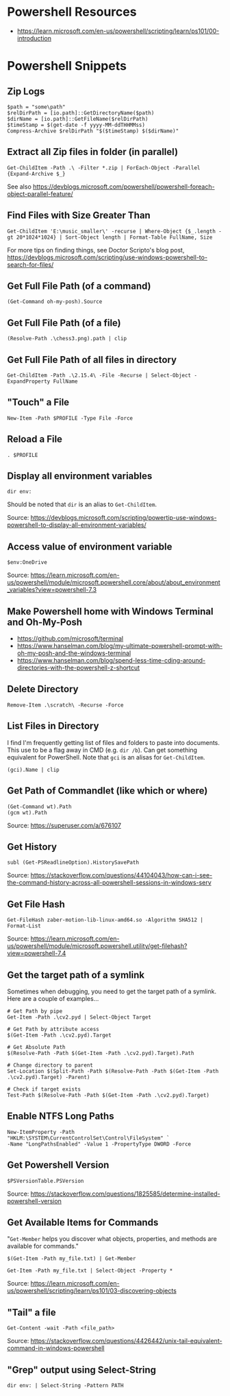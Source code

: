 # Powershell Resources
- https://learn.microsoft.com/en-us/powershell/scripting/learn/ps101/00-introduction

# Powershell Snippets

## Zip Logs

```
$path = "some\path"
$relDirPath = [io.path]::GetDirectoryName($path)
$dirName = [io.path]::GetFileName($relDirPath)
$timeStamp = $(get-date -f yyyy-MM-ddTHHMMss)
Compress-Archive $relDirPath "$($timeStamp) $($dirName)"
```

## Extract all Zip files in folder (in parallel)

```
Get-ChildItem -Path .\ -Filter *.zip | ForEach-Object -Parallel {Expand-Archive $_}
```

See also https://devblogs.microsoft.com/powershell/powershell-foreach-object-parallel-feature/


## Find Files with Size Greater Than

```
Get-ChildItem 'E:\music_smaller\' -recurse | Where-Object {$_.length -gt 20*1024*1024} | Sort-Object length | Format-Table FullName, Size
```

For more tips on finding things, see Doctor Scripto's blog post, https://devblogs.microsoft.com/scripting/use-windows-powershell-to-search-for-files/

## Get Full File Path (of a command)
```
(Get-Command oh-my-posh).Source
```

## Get Full File Path (of a file)
```
(Resolve-Path .\chess3.png).path | clip
```

## Get Full File Path of all files in directory
```
Get-ChildItem -Path .\2.15.4\ -File -Recurse | Select-Object -ExpandProperty FullName
```

## "Touch" a File
```
New-Item -Path $PROFILE -Type File -Force
```
## Reload a File
```
. $PROFILE
```

## Display all environment variables

```
dir env:
```

Should be noted that `dir` is an alias to `Get-ChildItem`.

Source: https://devblogs.microsoft.com/scripting/powertip-use-windows-powershell-to-display-all-environment-variables/

## Access value of environment variable

```
$env:OneDrive
```

Source: https://learn.microsoft.com/en-us/powershell/module/microsoft.powershell.core/about/about_environment_variables?view=powershell-7.3

## Make Powershell home with Windows Terminal and Oh-My-Posh

- https://github.com/microsoft/terminal
- https://www.hanselman.com/blog/my-ultimate-powershell-prompt-with-oh-my-posh-and-the-windows-terminal
- https://www.hanselman.com/blog/spend-less-time-cding-around-directories-with-the-powershell-z-shortcut


## Delete Directory

```
Remove-Item .\scratch\ -Recurse -Force
```


## List Files in Directory

I find I'm frequently getting list of files and folders to paste into documents. This use to be a flag away in CMD (e.g. `dir /b`). Can get something equivalent for PowerShell. Note that `gci` is an alisas for `Get-ChildItem`.

```
(gci).Name | clip
```


## Get Path of Commandlet (like which or where)

```
(Get-Command wt).Path
(gcm wt).Path
```

Source: https://superuser.com/a/676107

## Get History

```
subl (Get-PSReadlineOption).HistorySavePath
```

Source: https://stackoverflow.com/questions/44104043/how-can-i-see-the-command-history-across-all-powershell-sessions-in-windows-serv


## Get File Hash

```
Get-FileHash zaber-motion-lib-linux-amd64.so -Algorithm SHA512 | Format-List
```

Source: https://learn.microsoft.com/en-us/powershell/module/microsoft.powershell.utility/get-filehash?view=powershell-7.4


## Get the target path of a symlink

Sometimes when debugging, you need to get the target path of a symlink. Here are a couple of examples...

```
# Get Path by pipe
Get-Item -Path .\cv2.pyd | Select-Object Target

# Get Path by attribute access
$(Get-Item -Path .\cv2.pyd).Target

# Get Absolute Path
$(Resolve-Path -Path $(Get-Item -Path .\cv2.pyd).Target).Path

# Change directory to parent
Set-Location $(Split-Path -Path $(Resolve-Path -Path $(Get-Item -Path .\cv2.pyd).Target) -Parent)

# Check if target exists
Test-Path $(Resolve-Path -Path $(Get-Item -Path .\cv2.pyd).Target)
```

## Enable NTFS Long Paths
```
New-ItemProperty -Path "HKLM:\SYSTEM\CurrentControlSet\Control\FileSystem" `
-Name "LongPathsEnabled" -Value 1 -PropertyType DWORD -Force
```

## Get Powershell Version
```
$PSVersionTable.PSVersion
```

Source: https://stackoverflow.com/questions/1825585/determine-installed-powershell-version

## Get Available Items for Commands
"`Get-Member` helps you discover what objects, properties, and methods are available for commands."

```
$(Get-Item -Path my_file.txt) | Get-Member

Get-Item -Path my_file.txt | Select-Object -Property *
```

Source: https://learn.microsoft.com/en-us/powershell/scripting/learn/ps101/03-discovering-objects


## "Tail" a file

```
Get-Content -wait -Path <file_path>
```

Source: https://stackoverflow.com/questions/4426442/unix-tail-equivalent-command-in-windows-powershell

## "Grep" output using Select-String

```
dir env: | Select-String -Pattern PATH
```
